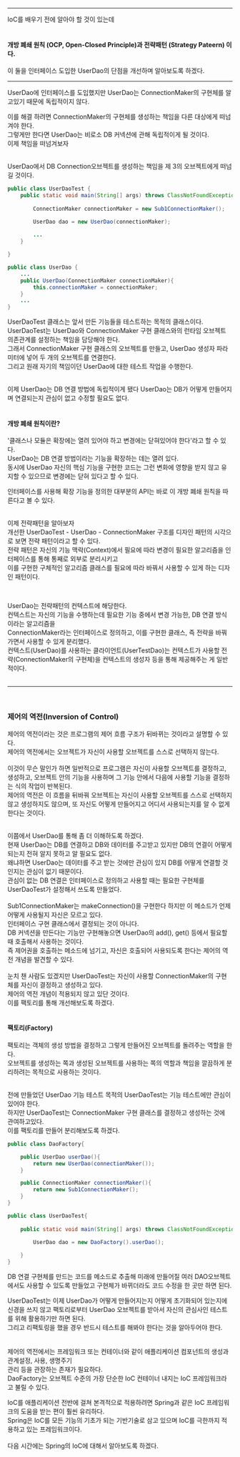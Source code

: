 
---
IoC를 배우기 전에 알아야 할 것이 있는데
<br/><br/>
#### 개방 폐쇄 원칙 (OCP, Open-Closed Principle)과 전략패턴 (Strategy Pateern) 이다. <br/>
이 둘을 인터페이스 도입한 UserDao의 단점을 개선하며 알아보도록 하겠다.

---
UserDao에 인터페이스를 도입했지만 UserDao는 ConnectionMaker의 구현체를 알고있기 때문에 독립적이지 않다.

이를 해결 하려면 ConnectionMaker의 구현체를 생성하는 책임을 다른 대상에게 떠넘겨야 한다.<br/>
그렇게만 한다면 UserDao는 비로소 DB 커넥션에 관해 독립적이게 될 것이다.<br/>
이제 책임을 떠넘겨보자<br/><br/>

UserDao에서 DB Connection오브젝트를 생성하는 책임을 제 3의 오브젝트에게 떠넘길 것이다.
```java
public class UserDaoTest {
    public static void main(String[] args) throws ClassNotFoundException, SQLException {
        
        ConnectionMaker connectionMaker = new Sub1ConnectionMaker();

        UserDao dao = new UserDao(connectionMaker);
        
        ...
    }

}

public class UserDao {
    ...
    public UserDao(ConnectionMaker connectionMaker){
        this.connectionMaker = connectionMaker;
    }
    ...
}
```
UserDaoTest 클래스는 앞서 만든 기능들을 테스트하는 목적의 클래스이다. <br/>
UserDaoTest는 UserDao와 ConnectionMaker 구현 클래스와의 런타임 오브젝트 의존관계를 설정하는 책임을 담당해야 한다.<br/>
그래서 ConnectionMaker 구현 클래스의 오브젝트를 만들고, UserDao 생성자 파라미터에 넣어 두 개의 오브젝트를 연결한다.<br/>
그리고 원래 자기의 책임이던 UserDao에 대한 테스트 작업을 수행한다.
<br/><br/>

이제 UserDao는 DB 연결 방법에 독립적이게 됐다 UserDao는 DB가 어떻게 만들어지며 
연결되는지 관심이 없고 수정할 필요도 없다.
<br/>
<br/>
#### 개방 폐쇄 원칙이란?<br/>
'클래스나 모듈은 확장에는 열려 있어야 하고 변경에는 닫혀있어야 한다'라고 할 수 있다.<br/>
UserDao는 DB 연결 방법이라는 기능을 확장하는 데는 열려 있다.<br/>
동시에 UserDao 자신의 핵심 기능을 구현한 코드는 그런 변화에 영향을 받지 않고 유지할 수 있으므로 변경에는 닫혀 있다고 할 수 있다. <br/>

인터페이스를 사용해 확장 기능을 정의한 대부분의 API는 바로 이 개방 폐쇄 원칙을 따른다고 볼 수 있다.
<br/><br/>

이제 전략패턴을 알아보자<br/>
개선한 UserDaoTest - UserDao - ConnectionMaker 구조를 디자인 패턴의 시각으로 보면 전략 패턴이라고 할 수 있다.<br/>
전략 패턴은 자신의 기능 맥락(Context)에서 필요에 따라 변경이 필요한 알고리즘을 인터페이스를 통해 통째로 외부로 분리시키고 <br/>
이를 구현한 구체적인 알고리즘 클래스를 필요에 따라 바꿔서 사용할 수 있게 하는 디자인 패턴이다.

<br/>

UserDao는 전략패턴의 컨텍스트에 해당한다.<br/>
컨텍스트는 자신의 기능을 수행하는데 필요한 기능 중에서 변경 가능한, DB 연결 방식이라는 알고리즘을<br/>
ConnectionMaker라는 인터페이스로 정의하고, 이를 구현한 클래스, 즉 전략을 바꿔가면서 사용할 수 있게 분리했다.<br/>
컨텍스트(UserDao)를 사용하는 클라이언트(UserTestDao)는 컨텍스트가 사용할 전략(ConnectionMaker의 구현체)을 컨텍스트의 생성자 등을 통해 제공해주는 게 일반적이다.<br/><br/>

--- 
<br/>

### 제어의 역전(Inversion of Control)
제어의 역전이라는 것은 프로그램의 제어 흐름 구조가 뒤바뀌는 것이라고 설명할 수 있다. <br/>
제어의 역전에서는 오브젝트가 자신이 사용할 오브젝트를 스스로 선택하지 않는다.
<br/><br/>
이것이 무슨 말인가 하면 일반적으로 프로그램은 자신이 사용할 오브젝트를 결정하고, 생성하고, 오브젝트 안의 기능을 사용하며 그 기능 안에서 다음에 사용할 기능을 결정하는 식의 작업이 반복된다.
<br/>
제어의 역전은 이 흐름을 뒤바꿔 오브젝트는 자신이 사용할 오브젝트를 스스로 선택하지 않고 생성하지도 않으며, 또 자신도 어떻게 만들어지고 어디서 사용되는지를 알 수 없게 한다는 것이다.
<br/><br/>

이쯤에서 UserDao를 통해 좀 더 이해하도록 하겠다.<br/>
현재 UserDao는 DB를 연결하고 DB와 데이터를 주고받고 있지만 DB의 연결이 어떻게 되는지 전혀 알지 못하고 알 필요도 없다.<br/>
왜냐하면 UserDao는 데이터를 주고 받는 것에만 관심이 있지 DB를 어떻게 연결할 것인지는 관심이 없기 때문이다. <br/>
관심이 없는 DB 연결은 인터페이스로 정의하고 사용할 때는 필요한 구현체를 UserDaoTest가 설정해서 쓰도록 만들었다. <br/><br/>
Sub1ConnectionMaker는 makeConnection()을 구현한다 하지만 이 메소드가 언제 어떻게 사용될지 자신은 모르고 있다. <br/>
인터페이스 구현 클래스에서 결정되는 것이 아니다.<br/>
DB 커넥션을 만든다는 기능만 구현해놓으면 UserDao의 add(), get() 등에서 필요할 때 호출해서 사용하는 것이다.<br/>
즉 제어권을 호출하는 메소드에 넘기고, 자신은 호출되어 사용되도록 한다는 제어의 역전 개념을 발견할 수 있다.<br/>
<br/>
눈치 챈 사람도 있겠지만 UserDaoTest는 자신이 사용할 ConnectionMaker의 구현체를 자신이 결정하고 생성하고 있다.<br/>
제어의 역전 개념이 적용되지 않고 있단 것이다. <br/>
이를 팩토리를 통해 개선해보도록 하겠다.
<br/><br/>



#### 팩토리(Factory)
팩토리는 객체의 생성 방법을 결정하고 그렇게 만들어진 오브젝트를 돌려주는 역할을 한다. <br/>
오브젝트를 생성하는 쪽과 생성된 오브젝트를 사용하는 쪽의 역할과 책임을 깔끔하게 분리하려는 목적으로 사용하는 것이다.<br/>
<br/>

전에 만들었던 UserDao 기능 테스트 목적의 UserDaoTest는 기능 테스트에만 관심이 있어야 한다.<br/>
하지만 UserDaoTest는 ConnectionMaker 구현 클래스를 결정하고 생성하는 것에 관여하고있다. <br/>
이를 팩토리를 만들어 분리해보도록 하겠다.

```java
public class DaoFactory{

    public UserDao userDao(){
        return new UserDao(connectionMaker());
    }

    public ConnectionMaker connectionMaker(){
        return new Sub1ConnectionMaker();
    }
}

public class UserDaoTest{
    
    public static void main(String[] args) throws ClassNotFoundException, SQLException{
       
        UserDao dao = new DaoFactory().userDao();

    }
}
```

DB 연결 구현체를 만드는 코드를 메소드로 추출해 미래에 만들어질 여러 DAO오브젝트 에서도 사용할 수 있도록 만들었고 구현체가 바뀌더라도 코드 수정을 한 곳만 하면 된다.

UserDaoTest는 이제 UserDao가 어떻게 만들어지는지 어떻게 초기화되어 있는지에 신경을 쓰지 않고 팩토리로부터 UserDao 오브젝트를 받아서 자신의 관심사인 테스트를 위해 활용하기만 하면 된다.<br/>
그리고 리팩토링을 했을 경우 반드시 테스트를 해봐야 한다는 것을 알아두어야 한다.
<br/>
<br/><br/>
제어의 역전에서는 프레임워크 또는 컨테이너와 같이 애플리케이션 컴포넌트의 생성과 관계설정, 사용, 생명주기 <br/>
관리 등을 관장하는 존재가 필요하다. <br/>
DaoFactory는 오브젝트 수준의 가장 단순한 IoC 컨테이너 내지는 IoC 프레임워크라고 불릴 수 있다.

IoC를 애플리케이션 전반에 걸쳐 본격적으로 적용하려면 Spring과 같은 IoC 프레임워크의 도움을 받는 편이 훨씬 유리하다. <br/>
Spring은 IoC를 모든 기능의 기초가 되는 기반기술로 삼고 있으며 IoC를 극한까지 적용하고 있는 프레임워크이다. <br/>
<br/>
다음 시간에는 Spring의 IoC에 대해서 알아보도록 하겠다.